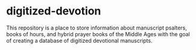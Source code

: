 # digitized-devotion
This repository is a place to store information about manuscript psalters, books of hours, and hybrid prayer books of the Middle Ages with the goal of creating a database of digitized devotional manuscripts.
